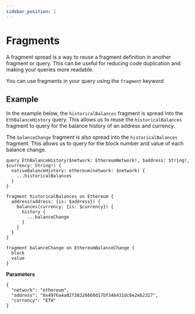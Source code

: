 ```yaml
---
sidebar_position: 1
---
```


# Fragments

A fragment spread is a way to reuse a fragment definition in another fragment or query. This can be useful for reducing code duplication and making your queries more readable.

You can use fragments in your query using the `fragment` keyword


## Example


In the example below, the `historicalBalances` fragment is spread into the `EthBalanceHistory` query. This allows us to reuse the `historicalBalances` fragment to query for the balance history of an address and currency.

The `balanceChange` fragment is also spread into the `historicalBalances` fragment. This allows us to query for the block number and value of each balance change.

```
query EthBalanceHistory($network: EthereumNetwork!, $address: String!, $currency: String!) {
  nativeBalanceHistory: ethereum(network: $network) {
    ...historicalBalances
  }
}

fragment historicalBalances on Ethereum {
  address(address: {is: $address}) {
    balances(currency: {is: $currency}) {
      history {
        ...balanceChange
      }
    }
  }
}

fragment balanceChange on EthereumBalanceChange {
  block
  value
}

```
**Parameters**
```
{
  "network": "ethereum",
  "address": "0x4976a4a02f38326660d17bf34b431dc6e2eb2327",
  "currency": "ETH"
}
```


